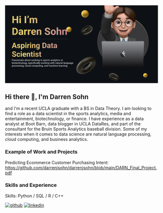 ![Aspiring Data Scientist](https://github.com/darrenjsohn/darrenjsohn/blob/main/Github%20Banner.png)

## Hi there 👋, I'm Darren Sohn
and I'm a recent UCLA graduate with a BS in Data Theory. I am looking to find a role as a data scientist in the sports analytics, media and entertainment, biotechnology, or finance. I have experience as a data analyst at Boot Barn, data blogger in UCLA DataRes, and part of the consultant for the Bruin Sports Analytics baseball division. Some of my interests when it comes to data science are natural language processing, cloud computing, and business analytics.

### Example of Work and Projects
Predicting Ecommerce Customer Purchasing Intent: https://github.com/darrenjsohn/darrenjsohn/blob/main/DARN_Final_Project.pdf


### Skills and Experience
Skills: Python / SQL / R / C++



[<img src='https://cdn.jsdelivr.net/npm/simple-icons@3.0.1/icons/github.svg' alt='github' height='40'>](https://github.com/darrenjsohn)  [<img src='https://cdn.jsdelivr.net/npm/simple-icons@3.0.1/icons/linkedin.svg' alt='linkedin' height='40'>](https://www.linkedin.com/in/darren-sohn/)  

